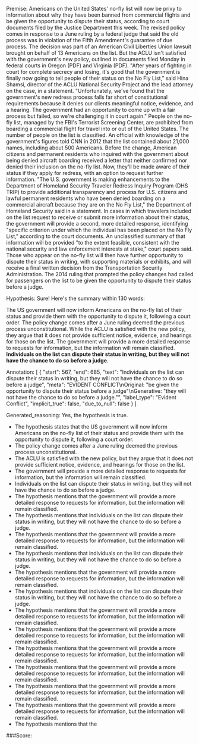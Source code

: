 
Premise:
Americans on the United States' no-fly list will now be privy to information about why they have been banned from commercial flights and be given the opportunity to dispute their status, according to court documents filed by the Justice Department this week. The revised policy comes in response to a June ruling by a federal judge that said the old process was in violation of the Fifth Amendment's guarantee of due process. The decision was part of an American Civil Liberties Union lawsuit brought on behalf of 13 Americans on the list. But the ACLU isn't satisfied with the government's new policy, outlined in documents filed Monday in federal courts in Oregon (PDF) and Virginia (PDF). "After years of fighting in court for complete secrecy and losing, it's good that the government is finally now going to tell people of their status on the No Fly List," said Hina Shamsi, director of the ACLU National Security Project and the lead attorney on the case, in a statement. "Unfortunately, we've found that the government's new redress process falls far short of constitutional requirements because it denies our clients meaningful notice, evidence, and a hearing. The government had an opportunity to come up with a fair process but failed, so we're challenging it in court again." People on the no-fly list, managed by the FBI's Terrorist Screening Center, are prohibited from boarding a commercial flight for travel into or out of the United States. The number of people on the list is classified. An official with knowledge of the government's figures told CNN in 2012 that the list contained about 21,000 names, including about 500 Americans. Before the change, American citizens and permanent residents who inquired with the government about being denied aircraft boarding received a letter that neither confirmed nor denied their inclusion on the no-fly list. Now, they'll be made aware of their status if they apply for redress, with an option to request further information. "The U.S. government is making enhancements to the Department of Homeland Security Traveler Redress Inquiry Program (DHS TRIP) to provide additional transparency and process for U.S. citizens and lawful permanent residents who have been denied boarding on a commercial aircraft because they are on the No Fly List," the Department of Homeland Security said in a statement. In cases in which travelers included on the list request to receive or submit more information about their status, the government will provide a second, more detailed response, identifying "specific criterion under which the individual has been placed on the No Fly List," according to the court documents. An unclassified summary of that information will be provided "to the extent feasible, consistent with the national security and law enforcement interests at stake," court papers said. Those who appear on the no-fly list will then have further opportunity to dispute their status in writing, with supporting materials or exhibits, and will receive a final written decision from the Transportation Security Administration. The 2014 ruling that prompted the policy changes had called for passengers on the list to be given the opportunity to dispute their status before a judge.


Hypothesis:
Sure! Here's the summary within 130 words:

The US government will now inform Americans on the no-fly list of their status and provide them with the opportunity to dispute it, following a court order. The policy change comes after a June ruling deemed the previous process unconstitutional. While the ACLU is satisfied with the new policy, they argue that it does not provide sufficient notice, evidence, and hearings for those on the list. The government will provide a more detailed response to requests for information, but the information will remain classified. **Individuals on the list can dispute their status in writing, but they will not have the chance to do so before a judge**.

Annotation:
[
  {
    "start": 567,
    "end": 685,
    "text": "Individuals on the list can dispute their status in writing, but they will not have the chance to do so before a judge",
    "meta": "EVIDENT CONFLICT\nOriginal: \"be given the opportunity to dispute their status before a judge\"\nGenerative: \"they will not have the chance to do so before a judge.\"",
    "label_type": "Evident Conflict",
    "implicit_true": false,
    "due_to_null": false
  }
]

Generated_reasoning:
Yes, the hypothesis is true. 
- The hypothesis states that the US government will now inform Americans on the no-fly list of their status and provide them with the opportunity to dispute it, following a court order. 
- The policy change comes after a June ruling deemed the previous process unconstitutional. 
- The ACLU is satisfied with the new policy, but they argue that it does not provide sufficient notice, evidence, and hearings for those on the list. 
- The government will provide a more detailed response to requests for information, but the information will remain classified. 
- Individuals on the list can dispute their status in writing, but they will not have the chance to do so before a judge. 
- The hypothesis mentions that the government will provide a more detailed response to requests for information, but the information will remain classified. 
- The hypothesis mentions that individuals on the list can dispute their status in writing, but they will not have the chance to do so before a judge. 
- The hypothesis mentions that the government will provide a more detailed response to requests for information, but the information will remain classified. 
- The hypothesis mentions that individuals on the list can dispute their status in writing, but they will not have the chance to do so before a judge. 
- The hypothesis mentions that the government will provide a more detailed response to requests for information, but the information will remain classified. 
- The hypothesis mentions that individuals on the list can dispute their status in writing, but they will not have the chance to do so before a judge. 
- The hypothesis mentions that the government will provide a more detailed response to requests for information, but the information will remain classified. 
- The hypothesis mentions that the government will provide a more detailed response to requests for information, but the information will remain classified. 
- The hypothesis mentions that the government will provide a more detailed response to requests for information, but the information will remain classified. 
- The hypothesis mentions that the government will provide a more detailed response to requests for information, but the information will remain classified. 
- The hypothesis mentions that the government will provide a more detailed response to requests for information, but the information will remain classified. 
- The hypothesis mentions that the government will provide a more detailed response to requests for information, but the information will remain classified. 
- The hypothesis mentions that the

###Score:
